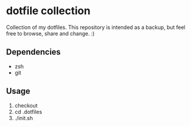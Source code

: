 # dotfile collection

Collection of my dotfiles. This repository is intended as a backup, but feel free to browse, share and change. :)

## Dependencies

- zsh
- git

## Usage

1. checkout
2. cd .dotfiles
3. ./init.sh
